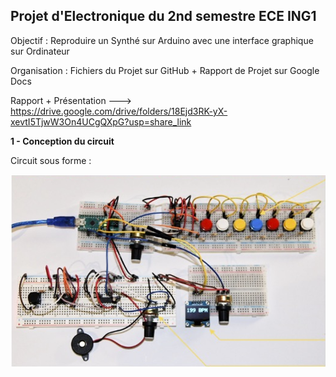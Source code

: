## Projet d'Electronique du 2nd semestre ECE ING1

Objectif : Reproduire un Synthé sur Arduino avec une interface graphique sur Ordinateur

Organisation : Fichiers du Projet sur GitHub + Rapport de Projet sur Google Docs

Rapport + Présentation ---> https://drive.google.com/drive/folders/18Ejd3RK-yX-xevtI5TjwW3On4UCgQXpG?usp=share_link

**1 - Conception du circuit**

Circuit sous forme :

![1680006619814](image/README/1680006619814.png)
